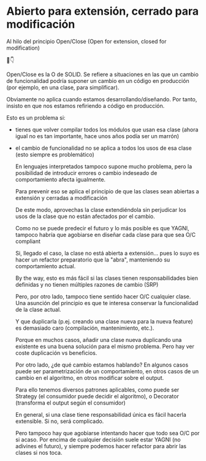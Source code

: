 # Abierto para extensión, cerrado para modificación

Al hilo del principio Open/Close (Open for extension, closed for modification)

🧻👇

Open/Close es la O de SOLID. Se refiere a situaciones en las que un cambio de funcionalidad podría suponer un cambio en un código en producción (por ejemplo, en una clase, para simplificar).

Obviamente no aplica cuando estamos desarrollando/diseñando. Por tanto, insisto en que nos estamos refiriendo a código en producción.

Esto es un problema si:

* tienes que volver compilar todos los módulos que usan esa clase (ahora igual no es tan importante, hace unos años podía ser un marrón)

* el cambio de funcionalidad no se aplica a todos los usos de esa clase (esto siempre es problemático)

  En lenguajes interpretados tampoco supone mucho problema, pero la posibilidad de introducir errores o cambio indeseado de comportamiento afecta igualmente.

  Para prevenir eso se aplica el principio de que las clases sean abiertas a extensión y cerradas a modificación

  De este modo, aprovechas la clase extendiéndola sin perjudicar los usos de la clase que no están afectados por el cambio.

  Como no se puede predecir el futuro y lo más posible es que YAGNI, tampoco habría que agobiarse en diseñar cada clase para que sea O/C compliant

  Si, llegado el caso, la clase no está abierta a extensión... pues lo suyo es hacer un refactor preparatorio que la "abra", manteniendo su comportamiento actual.

  By the way, esto es más fácil si las clases tienen responsabilidades bien definidas y no tienen múltiples razones de cambio (SRP)

  Pero, por otro lado, tampoco tiene sentido hacer O/C cualquier clase. Una asunción del principio es que te interesa conservar la funcionalidad de la clase actual.

  Y que duplicarla (p.ej. creando una clase nueva para la nueva feature) es demasiado caro (compilación, mantenimiento, etc.).

  Porque en muchos casos, añadir una clase nueva duplicando una existente es una buena solución para el mismo problema. Pero hay ver coste duplicación vs beneficios.

  Por otro lado, ¿de qué cambio estamos hablando? En algunos casos puede ser parametrización de un comportamiento, en otros casos de un cambio en el algoritmo, en otros modificar sobre el output.

  Para ello tenemos diversos patrones aplicables, como puede ser Strategy (el consumidor puede decidir el algoritmo), o Decorator (transforma el output según el consumidor)

  En general, si una clase tiene responsabilidad única es fácil hacerla extensible. Si no, será complicado.

  Pero tampoco hay que agobiarse intentando hacer que todo sea O/C por si acaso. Por encima de cualquier decisión suele estar YAGNI (no adivines el futuro), y siempre podemos hacer refactor para abrir las clases si nos toca.